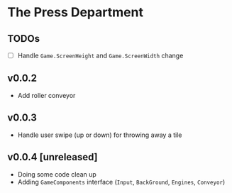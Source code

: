 # The Press Department

## TODOs

- [ ] Handle `Game.ScreenHeight` and `Game.ScreenWidth` change

## v0.0.2

- Add roller conveyor

## v0.0.3

- Handle user swipe (up or down) for throwing away a tile

## v0.0.4 [unreleased]

- Doing some code clean up
- Adding `GameComponents` interface (`Input`, `BackGround`, `Engines`, `Conveyor`)
